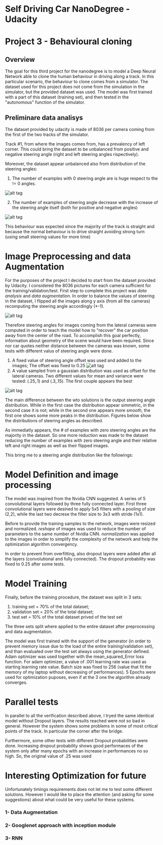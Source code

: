 # Self Driving Car NanoDegree - Udacity
# Project 3 - Behavioural cloning

## Overview

The goal for this third project for the nanodegree is to model a Deep Neural Network able to clone the human behaviour in driving along a track. In this particular scenario, the behaviour to clone comes from a simulator.
The dataset used for this project does not come from the simulation in the simulator, but the provided dataset was used. 
The model was first trained with a part of this dataset (training set), and then tested in the "autonomous" function of the simulator.

## Preliminare data analisys

The dataset provided by udacity is made of 8036 per camera coming from the first of the two tracks of the simulator. 

Track #1, from where the images comes from, has a prevalency of left corner. This could bring the dataset to be unbalanced from positive and negative steering angle (right and left steering angles rispectively).  

Moreover, the dataset appear unbalanced also from distribution of the steering angles: 

1. The number of examples with 0 steering angle are is huge respect to the != 0 angles. 

![alt tag](https://github.com/ciabo14/SelfDrivingCarND_BehaviouralCloning/blob/master/Dataset_CenterOnly.png)

2. The number of examples of steering angle decrease with the increase of the steering angle itself (both for positive and negative angles)

![alt tag](https://github.com/ciabo14/SelfDrivingCarND_BehaviouralCloning/blob/master/Dataset_laetralOnly.png)

This behaviour was expected since the majority of the track is straight and because the normal behaviour is to drive straight avoiding strong turn (using small steering values for more time)

# Image Preprocessing and data Augmentation


For the purposes of the project I decided to start from the dataset provided by Udacity. I considered the 8036 pictures for each camera sufficient for the training/validation/test. 
First step to complete this project was *data analysis* and *data augmentation*. In order to balance the values of steering in the dataset, I flipped all the images along y axis (from all the cameras) recomputing the steering angle accordingly (*-1). 

![alt tag](https://github.com/ciabo14/SelfDrivingCarND_BehaviouralCloning/blob/master/Dataset_lateralOnly_withleftrightCameras.png)

Therefore steering angles for images coming from the lateral cameras were computed in order to teach the model how to "recover" the car position away from the center of the road. To accomplish this goal perfectly, information about geometry of the scene would have been required. Since nor car quotes neither distance between the cameras was known, some tests with different valus of steering angle were done.
1. A fixed value of steering angle offset was used and added to the images; The offset was fixed to 0.25
![alt tag](https://github.com/ciabo14/SelfDrivingCarND_BehaviouralCloning/blob/master/Dataset_lateralOnly_withleftrightCameras_flipped.png)
2. A value sampled from a gaussian distribution was used as offset for the lateral cameras. Two different values for mean and variance were tested: (.25,.1) and (.3,.15). The first couple appears the best

![alt tag](https://github.com/ciabo14/SelfDrivingCarND_BehaviouralCloning/blob/master/figure_WithOffsetGAUSSIAN.png)

The main difference between the wto solutions is the output steering angle distribution. While in the first case the distribution appear simmetric, in the second case it is not; while in the second one appears more *smooth*, the first one shows some more peaks in the distribution. Figures below show the distributions of steering angles as described.  


As immediatly appears, the # of examples with zero steering angles are the majority in the dataset. So one more reduction was made to the dataset reducing the number of examples with zero steering angle and their relative left and right images as well as their flipped images.  

This bring me to a steering angle distribution like the followings:


# Model Definition and image processing

The model was inspired from the Nvidia CNN suggested. A series of 5 convolutional layers followed by three fully connected layer. First three convolutional layers were desined to apply 5x5 filters with a pooling of size (2,2), while the last two decrese the filter size to 3x3 with stride (1x1).

Before to provide the training samples to the network, images were resized and normalized.
*reshape* of images was used to reduce the number of parameters to the same number of Nvidia CNN. 
*normalization* was applied to the images in order to simplify the complexity of the network and help the optimization algorithm convergency.

In order to prevent from overfitting, also dropout layers were added after all the layers (convolutional and fully connected). The dropout probability was fixed to 0.25 after some tests. 

# Model Training 

Finally, before the training procedure, the dataset was split in 3 sets: 
1. training set = 70% of the total dataset; 
2. validation set = 20% of the total dataset; 
3. test set = 10% of the total dataset prived of the test set

The three sets split where applied to the entire dataset after preprocessing and data augmentation.

The model was first trained with the support of the generator (in order to prevent memory issue due to the load of the entire training/validation set), and than evaluated over the test set always using the generator defined. 
Adam optimizer was used together with the mean_squared_Error loss function. For adam optimizer, a value of .001 learning rate was used as starting learning rate value.
Batch size was fixed to 256 (value that fit the memory of my laptop without decreasing of performances).
5 Epochs were used for optimization puposes, even if at the 3 one the algorithm already converges.

# Parallel tests	

In parallel to all the verification described above, I tryed the same identical model without Dropout layers. 
The results reached were not so bad in general. However the system shows some problems in some of most critical points of the track. In particular the corner after the bridge.

Furthermore, some other tests with different Dropout probabilities were done. Increasing dropout probability shows good performaces of the system only after many epochs with an increase in performances no so high. So, the original value of .25 was used

# Interesting Optimization for future

Unfortunately timings requirements does not let me to test some different solutions. However I would like to place the attention (and asking for some suggestions) about what could be very useful for these systems.

### 1- Data Augmentation

### 2- Googlenet approach with inception module

### 3- RNN
